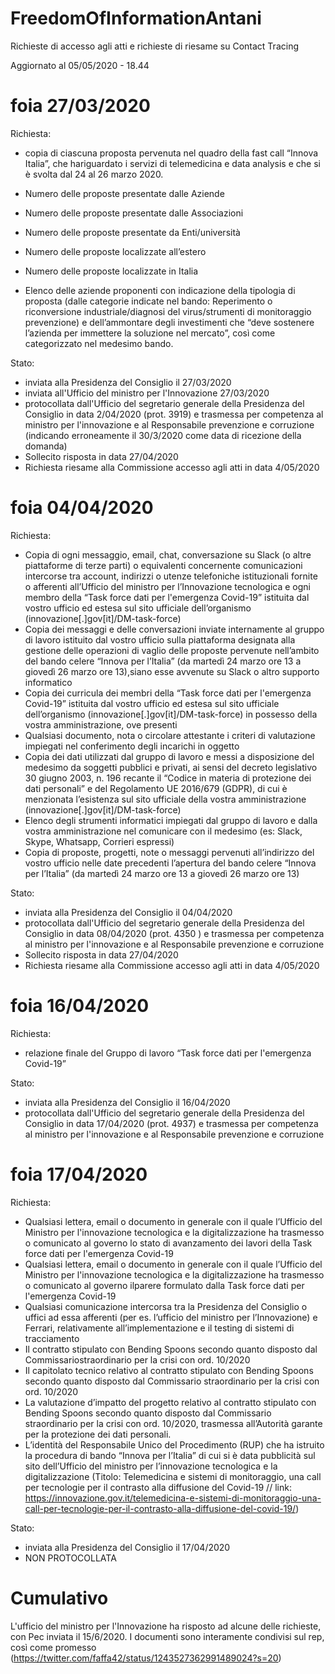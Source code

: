 # FreedomOfInformationAntani
Richieste di accesso agli atti e richieste di riesame su Contact Tracing

Aggiornato al 05/05/2020 - 18.44

# foia 27/03/2020
Richiesta: 

- copia di ciascuna proposta pervenuta nel quadro della fast call “Innova Italia”, che hariguardato i servizi di telemedicina e data analysis e che si è svolta dal 24 al 26 marzo 2020.

- Numero delle proposte presentate dalle Aziende
- Numero delle proposte presentate dalle Associazioni
- Numero delle proposte presentate da Enti/università
- Numero delle proposte localizzate all’estero
- Numero delle proposte localizzate in Italia
- Elenco delle aziende proponenti con indicazione della tipologia di proposta (dalle categorie indicate nel bando: Reperimento o riconversione industriale/diagnosi del virus/strumenti di monitoraggio prevenzione) e dell’ammontare degli investimenti che “deve sostenere l’azienda per immettere la soluzione nel mercato”, così come categorizzato nel medesimo bando. 

Stato: 
- inviata alla Presidenza del Consiglio il 27/03/2020
- inviata all'Ufficio del ministro per l'Innovazione 27/03/2020
- protocollata dall'Ufficio del segretario generale della Presidenza del Consiglio in data 2/04/2020 (prot. 3919) e trasmessa per competenza al ministro per l'innovazione e al Responsabile prevenzione e corruzione (indicando erroneamente il 30/3/2020 come data di ricezione della domanda)
- Sollecito risposta in data 27/04/2020
- Richiesta riesame alla Commissione accesso agli atti in data 4/05/2020

# foia 04/04/2020
Richiesta:

- Copia di ogni messaggio, email, chat, conversazione su Slack (o altre piattaforme di terze parti) o equivalenti concernente comunicazioni intercorse tra account, indirizzi o utenze telefoniche istituzionali fornite o afferenti all’Ufficio del ministro per l’Innovazione tecnologica e ogni membro della “Task force dati per l'emergenza Covid-19” istituita dal vostro ufficio ed estesa sul sito ufficiale dell’organismo (innovazione[.]gov[it]/DM-task-force)
- Copia dei messaggi e delle conversazioni inviate internamente al gruppo di lavoro istituito dal vostro ufficio sulla piattaforma designata alla gestione delle operazioni di vaglio delle proposte pervenute nell’ambito del bando celere “Innova per l’Italia” (da martedì 24 marzo ore 13 a giovedì 26 marzo ore 13),siano esse avvenute su Slack o altro supporto informatico
- Copia dei curricula dei membri della “Task force dati per l'emergenza Covid-19” istituita dal vostro ufficio ed estesa sul sito ufficiale dell’organismo (innovazione[.]gov[it]/DM-task-force) in possesso della vostra amministrazione, ove presenti
- Qualsiasi documento, nota o circolare attestante i criteri di valutazione impiegati nel conferimento degli incarichi in oggetto
- Copia dei dati utilizzati dal gruppo di lavoro e messi a disposizione del medesimo da soggetti pubblici e privati, ai sensi del decreto legislativo 30 giugno 2003, n. 196 recante il “Codice in materia di protezione dei dati personali” e del Regolamento UE 2016/679 (GDPR), di cui è menzionata l’esistenza sul sito ufficiale della vostra amministrazione (innovazione[.]gov[it]/DM-task-force)
- Elenco degli strumenti informatici impiegati dal gruppo di lavoro e dalla vostra amministrazione nel comunicare con il medesimo (es: Slack, Skype, Whatsapp, Corrieri espressi)
- Copia di proposte, progetti, note o messaggi pervenuti all’indirizzo del vostro ufficio nelle date precedenti l’apertura del bando celere “Innova per l’Italia” (da martedì 24 marzo ore 13 a giovedì 26 marzo ore 13)

Stato: 
- inviata alla Presidenza del Consiglio il 04/04/2020
- protocollata dall'Ufficio del segretario generale della Presidenza del Consiglio in data 08/04/2020 (prot. 4350 ) e trasmessa per competenza al ministro per l'innovazione e al Responsabile prevenzione e corruzione 
- Sollecito risposta in data 27/04/2020
- Richiesta riesame alla Commissione accesso agli atti in data 4/05/2020

# foia 16/04/2020
Richiesta:

- relazione finale del Gruppo di lavoro “Task force dati per l'emergenza Covid-19”

Stato:
- inviata alla Presidenza del Consiglio il 16/04/2020
- protocollata dall'Ufficio del segretario generale della Presidenza del Consiglio in data 17/04/2020 (prot. 4937) e trasmessa per competenza al ministro per l'innovazione e al Responsabile prevenzione e corruzione 

# foia 17/04/2020
Richiesta:
- Qualsiasi lettera, email o documento in generale con il quale l’Ufficio del Ministro per l'innovazione tecnologica e la digitalizzazione ha trasmesso o comunicato al governo lo stato di avanzamento dei lavori della Task force dati per l'emergenza Covid-19
- Qualsiasi lettera, email o documento in generale con il quale l’Ufficio del Ministro per l'innovazione tecnologica e la digitalizzazione ha trasmesso o comunicato al governo ilparere formulato dalla Task force dati per l'emergenza Covid-19
- Qualsiasi comunicazione intercorsa tra la Presidenza del Consiglio o uffici ad essa afferenti (per es. l’ufficio del ministro per l’Innovazione) e Ferrari, relativamente all’implementazione e il testing di sistemi di tracciamento
- Il contratto stipulato con Bending Spoons secondo quanto disposto dal Commissariostraordinario per la crisi con ord. 10/2020
- Il capitolato tecnico relativo al contratto stipulato con Bending Spoons secondo quanto disposto dal Commissario straordinario per la crisi con ord. 10/2020
- La valutazione d’impatto del progetto relativo al contratto stipulato con Bending Spoons secondo quanto disposto dal Commissario straordinario per la crisi con ord. 10/2020, trasmessa all’Autorità garante per la protezione dei dati personali.
- L’identità del Responsabile Unico del Procedimento (RUP) che ha istruito la procedura di bando “Innova per l’Italia” di cui si è data pubblicità sul sito dell’Ufficio del ministro per l’innovazione tecnologica e la digitalizzazione (Titolo: Telemedicina e sistemi di monitoraggio, una call per tecnologie per il contrasto alla diffusione del Covid-19 // link: https://innovazione.gov.it/telemedicina-e-sistemi-di-monitoraggio-una-call-per-tecnologie-per-il-contrasto-alla-diffusione-del-covid-19/)

Stato:
- inviata alla Presidenza del Consiglio il 17/04/2020
- NON PROTOCOLLATA

# Cumulativo
L'ufficio del ministro per l'Innovazione ha risposto ad alcune delle richieste, con Pec inviata il 15/6/2020. I documenti sono interamente condivisi sul rep, così come promesso (https://twitter.com/faffa42/status/1243527362991489024?s=20)




